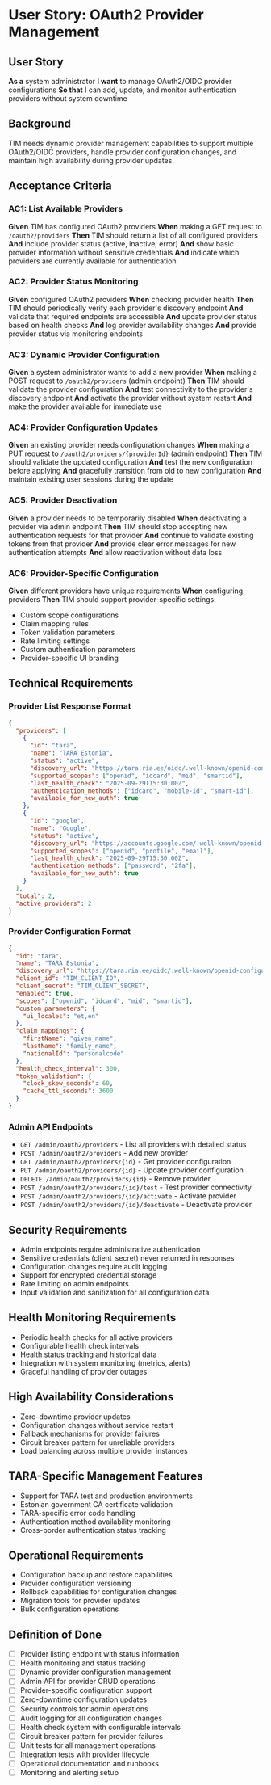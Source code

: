 # User Story: OAuth2 Provider Management

## User Story
**As a** system administrator
**I want** to manage OAuth2/OIDC provider configurations
**So that** I can add, update, and monitor authentication providers without system downtime

## Background
TIM needs dynamic provider management capabilities to support multiple OAuth2/OIDC providers, handle provider configuration changes, and maintain high availability during provider updates.

## Acceptance Criteria

### AC1: List Available Providers
**Given** TIM has configured OAuth2 providers
**When** making a GET request to `/oauth2/providers`
**Then** TIM should return a list of all configured providers
**And** include provider status (active, inactive, error)
**And** show basic provider information without sensitive credentials
**And** indicate which providers are currently available for authentication

### AC2: Provider Status Monitoring
**Given** configured OAuth2 providers
**When** checking provider health
**Then** TIM should periodically verify each provider's discovery endpoint
**And** validate that required endpoints are accessible
**And** update provider status based on health checks
**And** log provider availability changes
**And** provide provider status via monitoring endpoints

### AC3: Dynamic Provider Configuration
**Given** a system administrator wants to add a new provider
**When** making a POST request to `/oauth2/providers` (admin endpoint)
**Then** TIM should validate the provider configuration
**And** test connectivity to the provider's discovery endpoint
**And** activate the provider without system restart
**And** make the provider available for immediate use

### AC4: Provider Configuration Updates
**Given** an existing provider needs configuration changes
**When** making a PUT request to `/oauth2/providers/{providerId}` (admin endpoint)
**Then** TIM should validate the updated configuration
**And** test the new configuration before applying
**And** gracefully transition from old to new configuration
**And** maintain existing user sessions during the update

### AC5: Provider Deactivation
**Given** a provider needs to be temporarily disabled
**When** deactivating a provider via admin endpoint
**Then** TIM should stop accepting new authentication requests for that provider
**And** continue to validate existing tokens from that provider
**And** provide clear error messages for new authentication attempts
**And** allow reactivation without data loss

### AC6: Provider-Specific Configuration
**Given** different providers have unique requirements
**When** configuring providers
**Then** TIM should support provider-specific settings:
- Custom scope configurations
- Claim mapping rules
- Token validation parameters
- Rate limiting settings
- Custom authentication parameters
- Provider-specific UI branding

## Technical Requirements

### Provider List Response Format
```json
{
  "providers": [
    {
      "id": "tara",
      "name": "TARA Estonia",
      "status": "active",
      "discovery_url": "https://tara.ria.ee/oidc/.well-known/openid-configuration",
      "supported_scopes": ["openid", "idcard", "mid", "smartid"],
      "last_health_check": "2025-09-29T15:30:00Z",
      "authentication_methods": ["idcard", "mobile-id", "smart-id"],
      "available_for_new_auth": true
    },
    {
      "id": "google",
      "name": "Google",
      "status": "active",
      "discovery_url": "https://accounts.google.com/.well-known/openid-configuration",
      "supported_scopes": ["openid", "profile", "email"],
      "last_health_check": "2025-09-29T15:30:00Z",
      "authentication_methods": ["password", "2fa"],
      "available_for_new_auth": true
    }
  ],
  "total": 2,
  "active_providers": 2
}
```

### Provider Configuration Format
```json
{
  "id": "tara",
  "name": "TARA Estonia",
  "discovery_url": "https://tara.ria.ee/oidc/.well-known/openid-configuration",
  "client_id": "TIM_CLIENT_ID",
  "client_secret": "TIM_CLIENT_SECRET",
  "enabled": true,
  "scopes": ["openid", "idcard", "mid", "smartid"],
  "custom_parameters": {
    "ui_locales": "et,en"
  },
  "claim_mappings": {
    "firstName": "given_name",
    "lastName": "family_name",
    "nationalId": "personalcode"
  },
  "health_check_interval": 300,
  "token_validation": {
    "clock_skew_seconds": 60,
    "cache_ttl_seconds": 3600
  }
}
```

### Admin API Endpoints
- `GET /admin/oauth2/providers` - List all providers with detailed status
- `POST /admin/oauth2/providers` - Add new provider
- `GET /admin/oauth2/providers/{id}` - Get provider configuration
- `PUT /admin/oauth2/providers/{id}` - Update provider configuration
- `DELETE /admin/oauth2/providers/{id}` - Remove provider
- `POST /admin/oauth2/providers/{id}/test` - Test provider connectivity
- `POST /admin/oauth2/providers/{id}/activate` - Activate provider
- `POST /admin/oauth2/providers/{id}/deactivate` - Deactivate provider

## Security Requirements
- Admin endpoints require administrative authentication
- Sensitive credentials (client_secret) never returned in responses
- Configuration changes require audit logging
- Support for encrypted credential storage
- Rate limiting on admin endpoints
- Input validation and sanitization for all configuration data

## Health Monitoring Requirements
- Periodic health checks for all active providers
- Configurable health check intervals
- Health status tracking and historical data
- Integration with system monitoring (metrics, alerts)
- Graceful handling of provider outages

## High Availability Considerations
- Zero-downtime provider updates
- Configuration changes without service restart
- Fallback mechanisms for provider failures
- Circuit breaker pattern for unreliable providers
- Load balancing across multiple provider instances

## TARA-Specific Management Features
- Support for TARA test and production environments
- Estonian government CA certificate validation
- TARA-specific error code handling
- Authentication method availability monitoring
- Cross-border authentication status tracking

## Operational Requirements
- Configuration backup and restore capabilities
- Provider configuration versioning
- Rollback capabilities for configuration changes
- Migration tools for provider updates
- Bulk configuration operations

## Definition of Done
- [ ] Provider listing endpoint with status information
- [ ] Health monitoring and status tracking
- [ ] Dynamic provider configuration management
- [ ] Admin API for provider CRUD operations
- [ ] Provider-specific configuration support
- [ ] Zero-downtime configuration updates
- [ ] Security controls for admin operations
- [ ] Audit logging for all configuration changes
- [ ] Health check system with configurable intervals
- [ ] Circuit breaker pattern for provider failures
- [ ] Unit tests for all management operations
- [ ] Integration tests with provider lifecycle
- [ ] Operational documentation and runbooks
- [ ] Monitoring and alerting setup